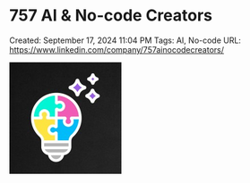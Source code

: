 # 757 AI & No-code Creators

Created: September 17, 2024 11:04 PM
Tags: AI, No-code
URL: https://www.linkedin.com/company/757ainocodecreators/

![image.png](image%2020.png)
